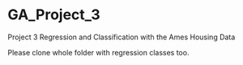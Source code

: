 # GA_Project_3
Project 3 Regression and Classification with the Ames Housing Data

Please clone whole folder with regression classes too.
